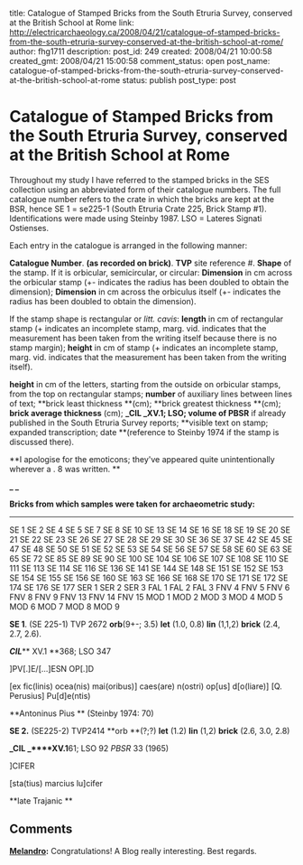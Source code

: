 title: Catalogue of Stamped Bricks from the South Etruria Survey, conserved at the British School at Rome
link: http://electricarchaeology.ca/2008/04/21/catalogue-of-stamped-bricks-from-the-south-etruria-survey-conserved-at-the-british-school-at-rome/
author: fhg1711
description: 
post_id: 249
created: 2008/04/21 10:00:58
created_gmt: 2008/04/21 15:00:58
comment_status: open
post_name: catalogue-of-stamped-bricks-from-the-south-etruria-survey-conserved-at-the-british-school-at-rome
status: publish
post_type: post

# Catalogue of Stamped Bricks from the South Etruria Survey, conserved at the British School at Rome

Throughout my study I have referred to the stamped bricks in the SES collection using an abbreviated form of their catalogue numbers. The full catalogue number refers to the crate in which the bricks are kept at the BSR, hence SE 1 = se225-1 (South Etruria Crate 225, Brick Stamp #1). Identifications were made using Steinby 1987. LSO = Lateres Signati Ostienses.

Each entry in the catalogue is arranged in the following manner: 

**Catalogue Number**. **(as recorded on brick)**. **TVP** site reference #. **Shape** of the stamp. If it is orbicular, semicircular, or circular: **Dimension** in cm across the orbicular stamp (+- indicates the radius has been doubled to obtain the dimension); **Dimension** in cm across the orbiculus itself (+- indicates the radius has been doubled to obtain the dimension). 

If the stamp shape is rectangular or _litt. cavis_: **length** in cm of rectangular stamp (+ indicates an incomplete stamp, marg. vid. indicates that the measurement has been taken from the writing itself because there is no stamp margin); **height** in cm of stamp (+ indicates an incomplete stamp, marg. vid. indicates that the measurement has been taken from the writing itself). 

**height** in cm of the letters, starting from the outside on orbicular stamps, from the top on rectangular stamps; **number** of auxiliary lines between lines of text; **brick least thickness **(cm); **brick greatest thickness **(cm); **brick average thickness** (cm); **_CIL _XV.1; LSO; volume of PBSR** if already published in the South Etruria Survey reports; **visible text on stamp; expanded transcription; date **(reference to Steinby 1974 if the stamp is discussed there).

**I apologise for the emoticons; they've appeared quite unintentionally wherever a . 8 was written. **

**_ _**

**Bricks from which samples were taken for archaeometric study:**

** **

SE 1 SE 2 SE 4 SE 5 SE 7 SE 8 SE 10 SE 13 SE 14 SE 16 SE 18 SE 19 SE 20 SE 21 SE 22 SE 23 SE 26 SE 27 SE 28 SE 29 SE 30 SE 36 SE 37 SE 42 SE 45 SE 47 SE 48 SE 50 SE 51 SE 52 SE 53 SE 54 SE 56 SE 57 SE 58  SE 60 SE 63 SE 65 SE 72 SE 85 SE 89 SE 90 SE 100 SE 104 SE 106 SE 107 SE 108 SE 110 SE 111 SE 113 SE 114 SE 116 SE 136 SE 141 SE 144 SE 148 SE 151 SE 152 SE 153 SE 154 SE 155 SE 156 SE 160 SE 163 SE 166 SE 168 SE 170 SE 171 SE 172 SE 174 SE 176 SE 177 SER 1 SER 2 SER 3 FAL 1 FAL 2 FAL 3 FNV 4 FNV 5 FNV 6 FNV 8 FNV 9 FNV 13 FNV 14 FNV 15 MOD 1 MOD 2 MOD 3 MOD 4 MOD 5 MOD 6 MOD 7 MOD 8 MOD 9

**SE 1**. (SE 225-1) TVP 2672 **orb**(9+-; 3.5) **let** (1.0, 0.8) **lin** (1,1,2) **brick** (2.4, 2.7, 2.6).

**_CIL_**** XV.1 **368; LSO 347

]PV[.]E/[...]ESN OP[.]D

[ex fic(linis) ocea(nis) mai(oribus)] caes(are) n(ostri) op[us] d[o(liare)] [Q. Perusius] Pu[d]e(ntis)

**Antoninus Pius ** (Steinby 1974: 70)

**SE 2.** (SE225-2) TVP2414 **orb **(?;?) **let** (1.2) **lin** (1,2) **brick** (2.6, 3.0, 2.8) 

**_CIL _****XV.1**61; LSO 92 _PBSR_ 33 (1965)

]CIFER

[sta(tius) marcius lu]cifer

**late Trajanic **

## Comments

**[Melandro](#972 "2008-05-23 05:52:42"):** Congratulations! A Blog really interesting. Best regards.

